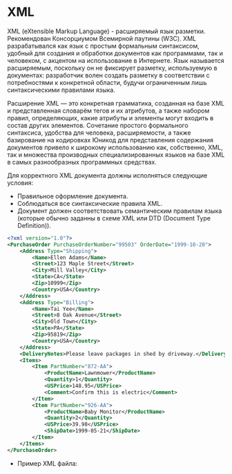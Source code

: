# XML

XML (eXtensible Markup Language) - расширяемый язык разметки. Рекомендован Консорциумом Всемирной паутины (W3C). XML разрабатывался как язык с простым формальным синтаксисом, удобный для создания и обработки документов как программами, так и человеком, с акцентом на использование в Интернете. Язык называется расширяемым, поскольку он не фиксирует разметку, используемую в документах: разработчик волен создать разметку в соответствии с потребностями к конкретной области, будучи ограниченным лишь синтаксическими правилами языка.

Расширение XML — это конкретная грамматика, созданная на базе XML и представленная словарём тегов и их атрибутов, а также набором правил, определяющих, какие атрибуты и элементы могут входить в состав других элементов. Сочетание простого формального синтаксиса, удобства для человека, расширяемости, а также базирование на кодировках Юникод для представления содержания документов привело к широкому использованию как, собственно, XML, так и множества производных специализированных языков на базе XML в самых разнообразных программных средствах.

Для корректного XML документа должны исполняться следующие условия:

- Правильное оформление документа.
- Соблюдаться все синтаксические правила XML.
- Документ должен соответствовать семантическим правилам языка (которые обычно заданны в схеме XML или DTD (Document Type Definition)).

```xml
<?xml version="1.0"?>
<PurchaseOrder PurchaseOrderNumber="99503" OrderDate="1999-10-20">
	<Address Type="Shipping">
		<Name>Ellen Adams</Name>
		<Street>123 Maple Street</Street>
		<City>Mill Valley</City>
		<State>CA</State>
		<Zip>10999</Zip>
		<Country>USA</Country>
	</Address>
	<Address Type="Billing">
		<Name>Tai Yee</Name>
		<Street>8 Oak Avenue</Street>
		<City>Old Town</City>
		<State>PA</State>
		<Zip>95819</Zip>
		<Country>USA</Country>
	</Address>
	<DeliveryNotes>Please leave packages in shed by driveway.</DeliveryNotes>
	<Items>
		<Item PartNumber="872-AA">
			<ProductName>Lawnmower</ProductName>
			<Quantity>1</Quantity>
			<USPrice>148.95</USPrice>
			<Comment>Confirm this is electric</Comment>
		</Item>
		<Item PartNumber="926-AA">
			<ProductName>Baby Monitor</ProductName>
			<Quantity>2</Quantity>
			<USPrice>39.98</USPrice>
			<ShipDate>1999-05-21</ShipDate>
		</Item>
	</Items>
</PurchaseOrder>
```
- Пример XML файла:
